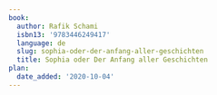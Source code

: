 ```yaml
---
book:
  author: Rafik Schami
  isbn13: '9783446249417'
  language: de
  slug: sophia-oder-der-anfang-aller-geschichten
  title: Sophia oder Der Anfang aller Geschichten
plan:
  date_added: '2020-10-04'
---
```

